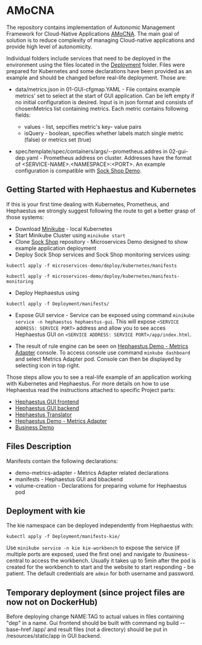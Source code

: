 # AMoCNA
The repository contains implementation of Autonomic Management Framework for Cloud-Native Applications [AMoCNA](https://www.researchgate.net/publication/344415012_Autonomic_Management_Framework_for_Cloud-Native_Applications). The main goal of solution is to reduce complexity of managing Cloud-native applications and provide high level of autonomicity.

Individual folders include services that need to be deployed in the environment using the files located in the [Deployment](https://github.com/AMoCNA/AMoCNA/tree/main/Deployment) folder. Files were prepared for Kubernetes and some declarations have been provided as an example and should be changed before real-life deployment.
Those are: 
* data/metrics.json in 01-GUI-cfgmap.YAML - File contains example metrics' set to select at the start of GUI application. Can be left empty if no initial configuration is desired.
Input is in json format and consists of chosenMetrics list containing metrics. Each metric contains following fields: 
  * values - list, sepcifies metric's key- value pairs 
  * isQuery - boolean, specifies whether labels match single metric (false) or metrics set (true)

* spec/template/spec/containers/args/--prometheus.addres in 02-gui-dep.yaml - Prometheus address on cluster.
Addresses have the format of \<SERVICE-NAME\>.\<NAMESPACE\>:\<PORT\>. An example configuration is compatible with  [Sock Shop Demo](https://github.com/microservices-demo/microservices-demo "Sock Shop Demo").

## Getting Started with Hephaestus and Kubernetes
If this is your first time dealing with Kubernetes, Prometheus, and Hephaestus we strongly suggest following the route to get a better grasp of those systems:
* Download [Minikube](https://minikube.sigs.k8s.io/docs/start/) - local Kubernetes
* Start Minikube Cluster using `minikube start`
* Clone [Sock Shop](https://github.com/microservices-demo/microservices-demo) repository - Microservices Demo designed to show example application deployment
* Deploy Sock Shop services and Sock Shop monitoring services using:

`kubectl apply -f microservices-demo/deploy/kubernetes/manifests`

`kubectl apply -f microservices-demo/deploy/kubernetes/manifests-monitoring`
* Deploy Hephaestus using 

`kubectl apply -f Deployment/manifests/`

* Expose GUI service - Service can be exposed using command `minikube service -n hephaestus hephaestus-gui`. This will expose `<SERVICE ADDRESS: SERVICE PORT>` address and allow you to see acces Hephaestus GUI on `<SERVICE ADDRESS: SERVICE PORT>/app/index.html`.

* The result of rule engine can be seen on [Hephaestus Demo - Metrics Adapter](https://github.com/Hephaestus-Metrics/Metrics-Adapter) console. To access console use command `minkube dashboard` and select Metrics Adapter pod. Console can then be displayed by selecting icon in top right.


Those steps allow you to see a real-life example of an application working with Kubernetes and Hephaestus. For more details on how to use Hephaestus read the instructions attached to specific Project parts:
* [Hephaestus GUI frontend](https://github.com/AMoCNA/AMoCNA/tree/main/Hphaestus-GUI)
* [Hephaestus GUI backend](https://github.com/AMoCNA/AMoCNA/tree/main/Hphaestus-GUI-Backend)
* [Hephaestus Translator](https://github.com/AMoCNA/AMoCNA/tree/main/Metrics-Translator)
* [Hephaestus Demo - Metrics Adapter](https://github.com/AMoCNA/AMoCNA/tree/main/Metrics-Adapter)
* [Business Demo](https://github.com/AMoCNA/AMoCNA/tree/main/Business-Demo)

## Files Description
Manifests contain the following declarations:
* demo-metrics-adapter - Metrics Adapter related declarations
* manifests - Hephaestus GUI and bbackend
* volume-creation - Declarations for preparing volume for Hephaestus pod

## Deployment with kie
The kie namespace can be deployed independently from Hephaestus with:

`kubectl apply -f Deployment/manifests-kie/`

Use `minikube service -n kie kie-workbench` to expose the service (if multiple ports are exposed, used the first one) and navigate to /business-central to access the workbench. Usually it takes up to 5min after the pod is created for the workbench to start and the website to start responding - be patient. The default credentials are `admin` for both username and password.

## Temporary deployment (since project files are now not on DockerHub)
Before deploying change NAME:TAG to actual values in files containing "dep" in a name.
Gui frontend should be built with command ng build --base-href /app/ and result files (not a directory) should be put in /resources/static/app in GUI backend.

